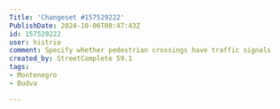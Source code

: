 ```yaml
---
Title: 'Changeset #157529222'
PublishDate: 2024-10-06T08:47:43Z
id: 157529222
user: histrio
comment: Specify whether pedestrian crossings have traffic signals
created_by: StreetComplete 59.1
tags:
- Montenegro
- Budva

---
```

